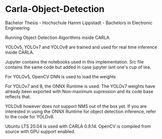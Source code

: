 # Carla-Object-Detection

Bachelor Thesis - Hochschule Hamm Lippstadt - Bachelors in Electronic Engineering

Running Object Detection Algorithms inside CARLA. 


YOLOv5, YOLOv7 and YOLOv8 are trained and used for real time inference inside CARLA.


Jupyter contains the notebooks used in this implementation. Src file contains the same code but added in case jupyter isnt one's cup of tea. 

For YOLOv5, OpenCV DNN is used to load the weights

For YOLOv7 and 8, the ONNX Runtime is used. The YOLOv7 weights have already been exported with Non-maximum supression and its code base reflects that. 

YOLOv8 however does not support NMS out of the box yet. If you are interested in using the ONNX Runtime for object detection inference, refer to the code for YOLOv8.

Ubuntu LTS 20.04 is used with CARLA 0.9.14. OpenCV is compiled from source with GPU support enabled. 
